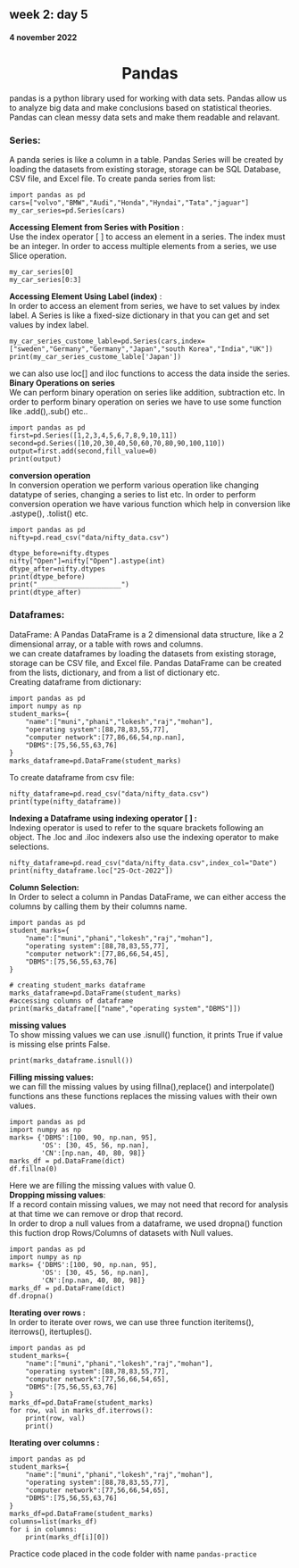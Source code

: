 ## week 2: day 5  
#### 4 november 2022 
<h1 align="center"> Pandas </h1>  
pandas is a python library used for working with data sets. Pandas allow us to analyze big data and make conclusions based on statistical theories. Pandas can clean messy data sets and make them readable and relavant.  

### Series:  
A panda series is like a column in a table. Pandas Series will be created by loading the datasets from existing storage, storage can be SQL Database, CSV file, and Excel file.
To create panda series from list:  
```
import pandas as pd
cars=["volvo","BMW","Audi","Honda","Hyndai","Tata","jaguar"]
my_car_series=pd.Series(cars)
```
__Accessing Element from Series with Position__ :  
Use the index operator [ ] to access an element in a series. The index must be an integer. In order to access multiple elements from a series, we use Slice operation.  
```
my_car_series[0]
my_car_series[0:3]
```
__Accessing Element Using Label (index)__ :  
In order to access an element from series, we have to set values by index label. A Series is like a fixed-size dictionary in that you can get and set values by index label.  
```
my_car_series_custome_lable=pd.Series(cars,index=["sweden","Germany","Germany","Japan","south Korea","India","UK"])
print(my_car_series_custome_lable['Japan'])
```
we can also use loc[] and iloc functions to access the data inside the series.  
__Binary Operations on series__  
We can perform binary operation on series like addition, subtraction etc. In order to perform binary operation on series we have to use some function like .add(),.sub() etc..  
```
import pandas as pd
first=pd.Series([1,2,3,4,5,6,7,8,9,10,11])
second=pd.Series([10,20,30,40,50,60,70,80,90,100,110])
output=first.add(second,fill_value=0)
print(output)
```
__conversion operation__  
In conversion operation we perform various operation like changing datatype of series, changing a series to list etc. In order to perform conversion operation we have various function which help in conversion like .astype(), .tolist() etc.  
```
import pandas as pd
nifty=pd.read_csv("data/nifty_data.csv")

dtype_before=nifty.dtypes
nifty["Open"]=nifty["Open"].astype(int)
dtype_after=nifty.dtypes
print(dtype_before)
print("_____________________")
print(dtype_after)
```
### Dataframes:  
DataFrame: A Pandas DataFrame is a 2 dimensional data structure, like a 2 dimensional array, or a table with rows and columns.  
we can create dataframes by loading the datasets from existing storage, storage can be CSV file, and Excel file. Pandas DataFrame can be created from the lists, dictionary, and from a list of dictionary etc.  
Creating dataframe from dictionary:  
``` 
import pandas as pd
import numpy as np
student_marks={
    "name":["muni","phani","lokesh","raj","mohan"],
    "operating system":[88,78,83,55,77],
    "computer network":[77,86,66,54,np.nan],
    "DBMS":[75,56,55,63,76]
}
marks_dataframe=pd.DataFrame(student_marks)
```
To create dataframe from csv file:  
```
nifty_dataframe=pd.read_csv("data/nifty_data.csv")
print(type(nifty_dataframe))
```
__Indexing a Dataframe using indexing operator [ ] :__  
Indexing operator is used to refer to the square brackets following an object. The .loc and .iloc indexers also use the indexing operator to make selections.  
```
nifty_dataframe=pd.read_csv("data/nifty_data.csv",index_col="Date")
print(nifty_dataframe.loc["25-Oct-2022"])
```
__Column Selection:__   
In Order to select a column in Pandas DataFrame, we can either access the columns by calling them by their columns name.  
```
import pandas as pd
student_marks={
    "name":["muni","phani","lokesh","raj","mohan"],
    "operating system":[88,78,83,55,77],
    "computer network":[77,86,66,54,45],
    "DBMS":[75,56,55,63,76]
}

# creating student_marks dataframe
marks_dataframe=pd.DataFrame(student_marks)
#accessing columns of dataframe
print(marks_dataframe[["name","operating system","DBMS"]])
```
__missing values__  
To show missing values we can use .isnull() function, it prints True if value is missing else prints False.  
```
print(marks_dataframe.isnull())
```
__Filling missing values:__  
we can fill the missing values by using fillna(),replace() and interpolate() functions ans these functions replaces the missing values with their own values.  
```
import pandas as pd
import numpy as np
marks= {'DBMS':[100, 90, np.nan, 95],
        'OS': [30, 45, 56, np.nan],
        'CN':[np.nan, 40, 80, 98]}
marks_df = pd.DataFrame(dict)
df.fillna(0)
```
Here we are filling the missing values with value 0.  
__Dropping missing values__:  
If a record contain missing values, we may not need that record for analysis at that time we can remove or drop that record.  
In order to drop a null values from a dataframe, we used dropna() function this fuction drop Rows/Columns of datasets with Null values.  
```
import pandas as pd
import numpy as np
marks= {'DBMS':[100, 90, np.nan, 95],
        'OS': [30, 45, 56, np.nan],
        'CN':[np.nan, 40, 80, 98]}
marks_df = pd.DataFrame(dict)
df.dropna()
```
__Iterating over rows :__  
In order to iterate over rows, we can use three function iteritems(), iterrows(), itertuples().   
```
import pandas as pd
student_marks={
    "name":["muni","phani","lokesh","raj","mohan"],
    "operating system":[88,78,83,55,77],
    "computer network":[77,56,66,54,65],
    "DBMS":[75,56,55,63,76]
}
marks_df=pd.DataFrame(student_marks)
for row, val in marks_df.iterrows():
    print(row, val)
    print()
```
__Iterating over columns :__

```
import pandas as pd
student_marks={
    "name":["muni","phani","lokesh","raj","mohan"],
    "operating system":[88,78,83,55,77],
    "computer network":[77,56,66,54,65],
    "DBMS":[75,56,55,63,76]
}
marks_df=pd.DataFrame(student_marks)
columns=list(marks_df)
for i in columns:
    print(marks_df[i][0])
```
Practice code placed in the code folder with name `pandas-practice`